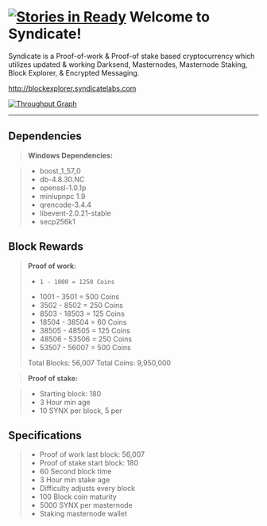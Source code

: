 [![Stories in Ready](https://badge.waffle.io/SyndicateLabs/SyndicateQT.png?label=ready&title=Ready)](https://waffle.io/SyndicateLabs/SyndicateQT)
Welcome to Syndicate!
===================

Syndicate is a Proof-of-work & Proof-of stake based cryptocurrency which utilizes updated & working Darksend, Masternodes, Masternode Staking, Block Explorer, & Encrypted Messaging.

http://blockexplorer.syndicatelabs.com

[![Throughput Graph](https://graphs.waffle.io/SyndicateLabs/SyndicateQT/throughput.svg)](https://waffle.io/SyndicateLabs/SyndicateQT/metrics/throughput)

----------

Dependencies
-------------
> **Windows Dependencies:**

> - boost_1_57_0
> - db-4.8.30.NC
> - openssl-1.0.1p
> - miniupnpc 1.9
> - qrencode-3.4.4
> - libevent-2.0.21-stable
> - secp256k1

Block Rewards
-------------
> **Proof of work:**
> 
> -     1 - 1000 = 1250 Coins
> -  1001 - 3501 = 500 Coins
> -  3502 - 8502 = 250 Coins
> -  8503 - 18503 = 125 Coins
> - 18504 - 38504 = 60 Coins
> - 38505 - 48505 = 125 Coins
> - 48506 - 53506 = 250 Coins
> - 53507 - 56007 = 500 Coins
> 
> Total Blocks: 56,007
> Total Coins: 9,950,000

> **Proof of stake:**

> - Starting block: 180
> - 3 Hour min age
> - 10 SYNX per block, 5 per

Specifications
-------------
> - Proof of work last block: 56,007
> - Proof of stake start block: 180
> - 60 Second block time
> - 3 Hour min stake age
> - Difficulty adjusts every block
> - 100 Block coin maturity
> - 5000 SYNX per masternode
> - Staking masternode wallet